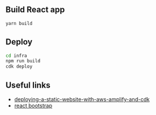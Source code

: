 
## Build React app

```sh
yarn build
```


## Deploy

```sh
cd infra
npm run build
cdk deploy
```


## Useful links

- [deploying-a-static-website-with-aws-amplify-and-cdk](https://aws.amazon.com/blogs/mobile/deploying-a-static-website-with-aws-amplify-and-cdk/)
- [react bootstrap](https://react-bootstrap.github.io/components/alerts/)
